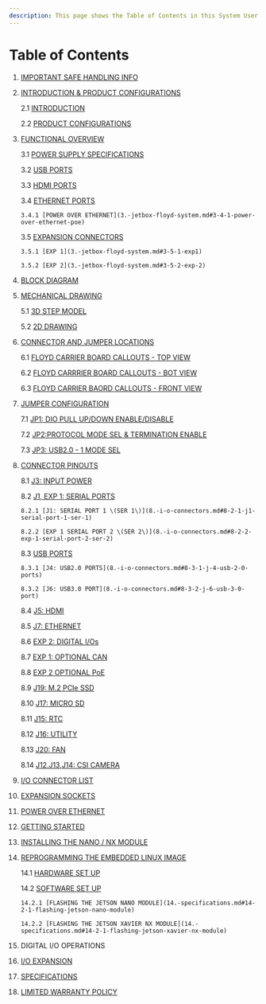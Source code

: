 ```yaml
---
description: This page shows the Table of Contents in this System User Manual
---
```


# Table of Contents

1. [IMPORTANT SAFE HANDLING INFO](1.-important-safe-handling-information.md)
2. [INTRODUCTION & PRODUCT CONFIGURATIONS](2.-introduction.md)

   2.1 [INTRODUCTION](2.-introduction.md#2-1-introduction)

   2.2 [PRODUCT CONFIGURATIONS](2.-introduction.md#2-2-product-configurations)

3. [FUNCTIONAL OVERVIEW](3.-jetbox-floyd-system.md)

   3.1 [POWER SUPPLY SPECIFICATIONS](3.-jetbox-floyd-system.md#3-1-power-supply-specifications)

   3.2 [USB PORTS](3.-jetbox-floyd-system.md#3-2-usb-ports)

   3.3 [HDMI PORTS](3.-jetbox-floyd-system.md#3-3-hdmi-ports)

   3.4 [ETHERNET PORTS](3.-jetbox-floyd-system.md#3-4-ethernet-ports)

       3.4.1 [POWER OVER ETHERNET](3.-jetbox-floyd-system.md#3-4-1-power-over-ethernet-poe)

   3.5 [EXPANSION CONNECTORS](3.-jetbox-floyd-system.md#3-5-expansion-connectors)

       3.5.1 [EXP 1](3.-jetbox-floyd-system.md#3-5-1-exp1)

       3.5.2 [EXP 2](3.-jetbox-floyd-system.md#3-5-2-exp-2)

4. [BLOCK DIAGRAM](4.-jetson-module-technical-specifications.md)
5. [MECHANICAL DRAWING](5.-functional-overview.md)

   5.1 [3D STEP MODEL](5.-functional-overview.md#5-1-3d-step-model)

   5.2 [2D DRAWING](5.-functional-overview.md#5-2-2d-drawing)

6. [CONNECTOR AND JUMPER LOCATIONS](6.-block-diagram.md)

   6.1 [FLOYD CARRIER BOARD CALLOUTS - TOP VIEW](6.-block-diagram.md#6-1-floyd-carrier-board-callouts-top)

   6.2 [FLOYD CARRRIER BOARD CALLOUTS - BOT VIEW](6.-block-diagram.md#6-2-floyd-carrier-board-callouts-bot-view)

   6.3 [FLOYD CARRIER BAORD CALLOUTS - FRONT VIEW](6.-block-diagram.md#6-3-floyd-carrier-board-callouts-front-view)

7. [JUMPER CONFIGURATION](7.-connector-and-jumper-locations.md)

   7.1 [JP1: DIO PULL UP/DOWN ENABLE/DISABLE](7.-connector-and-jumper-locations.md#7-1-jp-1-dio-pull-up-down-enable-disable)

   7.2 [JP2:PROTOCOL MODE SEL & TERMINATION ENABLE](7.-connector-and-jumper-locations.md#7-2-jp-2-protocol-mode-select-and-termination-enable)

   7.3 [JP3: USB2.0 - 1 MODE SEL](7.-connector-and-jumper-locations.md#7-3-jp-3-usb-2-0-1-mode-select)

8. [CONNECTOR PINOUTS](8.-i-o-connectors.md)

   8.1 [J3: INPUT POWER](8.-i-o-connectors.md#8-1-j-3-input-power-connector)

   8.2 [J1, EXP 1: SERIAL PORTS](8.-i-o-connectors.md#8-2-j-1-exp-1-serial-ports)

       8.2.1 [J1: SERIAL PORT 1 \(SER 1\)](8.-i-o-connectors.md#8-2-1-j1-serial-port-1-ser-1)

       8.2.2 [EXP 1 SERIAL PORT 2 \(SER 2\)](8.-i-o-connectors.md#8-2-2-exp-1-serial-port-2-ser-2)

   8.3 [USB PORTS](8.-i-o-connectors.md#8-3-j-4-j-6-usb-ports)

       8.3.1 [J4: USB2.0 PORTS](8.-i-o-connectors.md#8-3-1-j-4-usb-2-0-ports)

       8.3.2 [J6: USB3.0 PORT](8.-i-o-connectors.md#8-3-2-j-6-usb-3-0-port)

   8.4 [J5: HDMI](8.-i-o-connectors.md#8-4-j-5-hdmi)

   8.5 [J7: ETHERNET](8.-i-o-connectors.md#8-5-j-7-ethernet)

   8.6 [EXP 2: DIGITAL I/Os](8.-i-o-connectors.md#8-6-exp-2-digital-i-os)

   8.7 [EXP 1: OPTIONAL CAN](8.-i-o-connectors.md#8-7-exp-1-controller-area-network-can-optional)

   8.8 [EXP 2 OPTIONAL PoE](8.-i-o-connectors.md#8-8-exp-2-poe-power-input-optional)

   8.9 [J19: M.2 PCIe SSD](8.-i-o-connectors.md#8-9-j-19-pcie-m-2-ssd-socket-m-key-2280-size)

   8.10 [J17: MICRO SD](8.-i-o-connectors.md#8-10-j-17-minicard-socket)

   8.11 [J15: RTC](8.-i-o-connectors.md#8-11-j-15-rtc-battery-connector)

   8.12 [J16: UTILITY](8.-i-o-connectors.md#8-12-j-16-utility-connector)

   8.13 [J20: FAN](8.-i-o-connectors.md#8-13-j-20-fan-connector)

   8.14 [J12,J13,J14: CSI CAMERA](8.-i-o-connectors.md#8-14-j-12-j-13-j-14-camera-connectors)

9. [I/O CONNECTOR LIST](9.-i-o-connector-list.md)
10. [EXPANSION SOCKETS](10.-configuration-jumpers.md)
11. [POWER OVER ETHERNET](11.-flashing-the-bsp-image.md)
12. [GETTING STARTED](12.-thermal-solutions.md)
13. [INSTALLING THE NANO / NX MODULE](../helios-single-board-computer/10.-installation-and-configuration/)
14. [REPROGRAMMING THE EMBEDDED LINUX IMAGE](14.-specifications.md)

    14.1 [HARDWARE SET UP](14.-specifications.md#14-1-hardware-setup)

    14.2 [SOFTWARE SET UP](14.-specifications.md#14-2-software-setup)

        14.2.1 [FLASHING THE JETSON NANO MODULE](14.-specifications.md#14-2-1-flashing-jetson-nano-module)

        14.2.2 [FLASHING THE JETSON XAVIER NX MODULE](14.-specifications.md#14-2-1-flashing-jetson-xavier-nx-module)

15. DIGITAL I/O OPERATIONS
16. [I/O EXPANSION](16.-i-o-expansion.md)
17. [SPECIFICATIONS](17.-specifications.md)
18. [LIMITED WARRANTY POLICY](15.-limited-warranty-policy.md)

